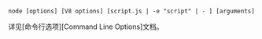 
<!--introduced_in=v0.10.0-->
<!--type=misc-->

`node [options] [V8 options] [script.js | -e "script" | - ] [arguments]`

详见[命令行选项][Command Line Options]文档。

